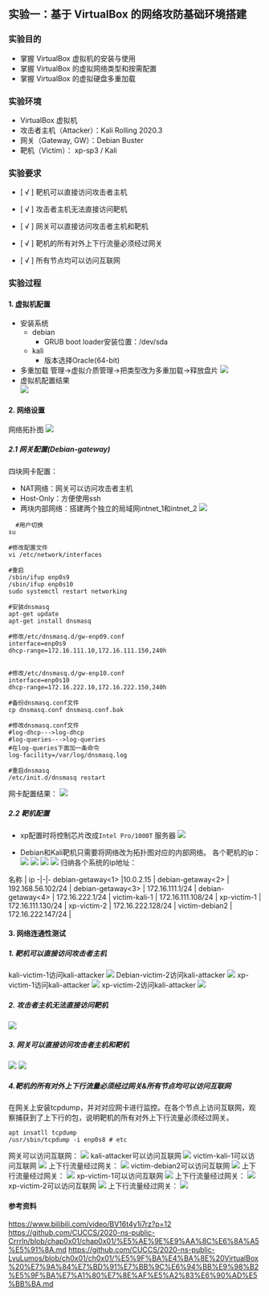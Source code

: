 ## 实验一：基于 VirtualBox 的网络攻防基础环境搭建

### 实验目的
* 掌握 VirtualBox 虚拟机的安装与使用
* 掌握 VirtualBox 的虚拟网络类型和按需配置 
* 掌握 VirtualBox 的虚拟硬盘多重加载 
### 实验环境
* VirtualBox 虚拟机
* 攻击者主机（Attacker）：Kali Rolling 2020.3
* 网关（Gateway, GW）：Debian Buster
* 靶机（Victim）： xp-sp3 / Kali 

### 实验要求
* [ √ ] 靶机可以直接访问攻击者主机

* [ √ ] 攻击者主机无法直接访问靶机

* [ √ ] 网关可以直接访问攻击者主机和靶机

* [ √ ] 靶机的所有对外上下行流量必须经过网关

* [ √ ] 所有节点均可以访问互联网 

### 实验过程

#### 1. 虚拟机配置 
* 安装系统 
    * debian 
        * GRUB boot loader安装位置：/dev/sda 
    * kali
        * 版本选择Oracle(64-bit)
* 多重加载
  管理->虚拟介质管理->把类型改为多重加载->释放盘片 
  ![](img/多重加载.png)
* 虚拟机配置结果  
  ![](img/虚拟机配置.png) 

#### 2. 网络设置 
网络拓扑图 
  ![](img/拓扑.png) 
##### 2.1 网关配置(Debian-gateway) 
四块网卡配置：
* NAT网络：网关可以访问攻击者主机
* Host-Only：方便使用ssh
* 两块内部网络：搭建两个独立的局域网intnet_1和intnet_2 
  ![](img/debian网络配置.png) 
```
  #用户切换
su

#修改配置文件
vi /etc/network/interfaces

#重启
/sbin/ifup enp0s9
/sbin/ifup enp0s10
sudo systemctl restart networking

#安装dnsmasq
apt-get update  
apt-get install dnsmasq 

#修改/etc/dnsmasq.d/gw-enp09.conf
interface=enp0s9
dhcp-range=172.16.111.10,172.16.111.150,240h


#修改/etc/dnsmasq.d/gw-enp10.conf
interface=enp0s10
dhcp-range=172.16.222.10,172.16.222.150,240h

#备份dnsmasq.conf文件
cp dnsmasq.conf dnsmasq.conf.bak

#修改dnsmasq.conf文件
#log-dhcp--->log-dhcp
#log-queries--->log-queries
#在log-queries下面加一条命令
log-facility=/var/log/dnsmasq.log

#重启dnsmasq
/etc/init.d/dnsmasq restart 
``` 
网卡配置结果：
  ![](img/debian网卡配置.png)  
##### 2.2 靶机配置 
* xp配置时将控制芯片改成```Intel Pro/1000T``` 服务器 
  ![](img/xp配置.png) 

* Debian和Kali靶机只需要将网络改为拓扑图对应的内部网络。 
各个靶机的ip：
  ![](img/kali-victim1.png) 
  ![](img/v-debian.png) 
  ![](img/xp1.png) 
  ![](img/xp2.png) 
归纳各个系统的ip地址： 

名称 | ip 
-|-|-
debian-getaway<1> |10.0.2.15  |
debian-getaway<2> | 192.168.56.102/24 | 
debian-getaway<3>  | 172.16.111.1/24 | 
debian-getaway<4>  | 172.16.222.1/24 | 
victim-kali-1  | 172.16.111.108/24 | 
xp-victim-1  | 172.16.111.130/24 | 
xp-victim-2  | 172.16.222.128/24 | 
victim-debian2  | 172.16.222.147/24 | 

#### 3. 网络连通性测试 
##### 1. 靶机可以直接访问攻击者主机 
kali-victim-1访问kali-attacker 
  ![](img/kali-victim访问attacker.png) 
Debian-victim-2访问kali-attacker
   ![](img/debian-victim2访问attacker.png)
xp-victim-1访问kali-attacker
   ![](img/xp1.png) 
xp-victim-2访问kali-attacker
   ![](img/xp2.png) 
##### 2. 攻击者主机无法直接访问靶机 
   ![](img/attacker访问靶机.png) 
##### 3. 网关可以直接访问攻击者主机和靶机 
   ![](img/网关访问1.png) 
   ![](img/网关访问2.png) 
##### 4.靶机的所有对外上下行流量必须经过网关&所有节点均可以访问互联网 
在网关上安装tcpdump，并对对应网卡进行监控。在各个节点上访问互联网，观察捕获到了上下行的包，说明靶机的所有对外上下行流量必须经过网关。 
``` 
apt insatll tcpdump
/usr/sbin/tcpdump -i enp0s8 # etc
``` 

网关可以访问互联网： 
   ![](img/访问互联网1.png) 
kali-attacker可以访问互联网
   ![](img/访问互联网2.png) 
victim-kali-1可以访问互联网
   ![](img/访问互联网3.png) 
上下行流量经过网关： 
   ![](img/victim-kali1经过网关.png) 
victim-debian2可以访问互联网
   ![](img/访问互联网4.png) 
上下行流量经过网关： 
   ![](img/debian-victim2经过网关.png) 
xp-victim-1可以访问互联网
   ![](img/访问互联网5.png) 
上下行流量经过网关： 
   ![](img/xp1经过网关.png) 
xp-victim-2可以访问互联网
   ![](img/访问互联网6.png) 
上下行流量经过网关： 
   ![](img/xp2经过网关.png) 

#### 参考资料 
https://www.bilibili.com/video/BV16t4y1i7rz?p=12 
https://github.com/CUCCS/2020-ns-public-Crrrln/blob/chap0x01/chap0x01/%E5%AE%9E%E9%AA%8C%E6%8A%A5%E5%91%8A.md 
https://github.com/CUCCS/2020-ns-public-LyuLumos/blob/ch0x01/ch0x01/%E5%9F%BA%E4%BA%8E%20VirtualBox%20%E7%9A%84%E7%BD%91%E7%BB%9C%E6%94%BB%E9%98%B2%E5%9F%BA%E7%A1%80%E7%8E%AF%E5%A2%83%E6%90%AD%E5%BB%BA.md
